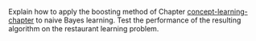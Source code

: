 

Explain how to apply the boosting method of
Chapter <a class="chapterRef" href="{{site.baseurl}}/concept-learning-exercises/">concept-learning-chapter</a> to naive Bayes
learning. Test the performance of the resulting algorithm on the
restaurant learning problem.
